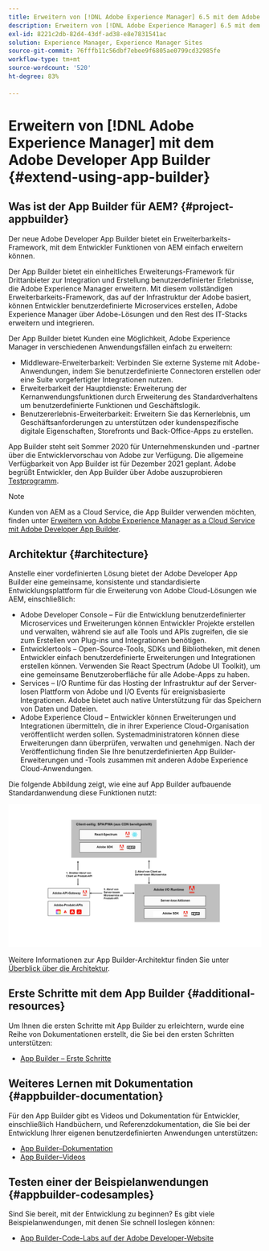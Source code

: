 ```yaml
---
title: Erweitern von [!DNL Adobe Experience Manager] 6.5 mit dem Adobe Developer App Builder.
description: Erweitern von [!DNL Adobe Experience Manager] 6.5 mit dem Adobe Developer App Builder.
exl-id: 8221c2db-82d4-43df-ad38-e8e7831541ac
solution: Experience Manager, Experience Manager Sites
source-git-commit: 76fffb11c56dbf7ebee9f6805ae0799cd32985fe
workflow-type: tm+mt
source-wordcount: '520'
ht-degree: 83%

---
```


# Erweitern von [!DNL Adobe Experience Manager] mit dem Adobe Developer App Builder {#extend-using-app-builder}

## Was ist der App Builder für AEM? {#project-appbuilder}

Der neue Adobe Developer App Builder bietet ein Erweiterbarkeits-Framework, mit dem Entwickler Funktionen von AEM einfach erweitern können.

Der App Builder bietet ein einheitliches Erweiterungs-Framework für Drittanbieter zur Integration und Erstellung benutzerdefinierter Erlebnisse, die Adobe Experience Manager erweitern. Mit diesem vollständigen Erweiterbarkeits-Framework, das auf der Infrastruktur der Adobe basiert, können Entwickler benutzerdefinierte Microservices erstellen, Adobe Experience Manager über Adobe-Lösungen und den Rest des IT-Stacks erweitern und integrieren.

Der App Builder bietet Kunden eine Möglichkeit, Adobe Experience Manager in verschiedenen Anwendungsfällen einfach zu erweitern:

* Middleware-Erweiterbarkeit: Verbinden Sie externe Systeme mit Adobe-Anwendungen, indem Sie benutzerdefinierte Connectoren erstellen oder eine Suite vorgefertigter Integrationen nutzen.
* Erweiterbarkeit der Hauptdienste: Erweiterung der Kernanwendungsfunktionen durch Erweiterung des Standardverhaltens um benutzerdefinierte Funktionen und Geschäftslogik.
* Benutzererlebnis-Erweiterbarkeit: Erweitern Sie das Kernerlebnis, um Geschäftsanforderungen zu unterstützen oder kundenspezifische digitale Eigenschaften, Storefronts und Back-Office-Apps zu erstellen.

App Builder steht seit Sommer 2020 für Unternehmenskunden und -partner über die Entwicklervorschau von Adobe zur Verfügung. Die allgemeine Verfügbarkeit von App Builder ist für Dezember 2021 geplant. Adobe begrüßt Entwickler, den App Builder über Adobe auszuprobieren [Testprogramm](https://developer.adobe.com/app-builder/trial/).

>[!NOTE]
>
>Kunden von AEM as a Cloud Service, die App Builder verwenden möchten, finden unter [Erweitern von Adobe Experience Manager as a Cloud Service mit Adobe Developer App Builder](https://experienceleague.adobe.com/docs/experience-manager-65/developing/extending-aem/app-builder.html?lang=de).

## Architektur {#architecture}

Anstelle einer vordefinierten Lösung bietet der Adobe Developer App Builder eine gemeinsame, konsistente und standardisierte Entwicklungsplattform für die Erweiterung von Adobe Cloud-Lösungen wie AEM, einschließlich:

* Adobe Developer Console – Für die Entwicklung benutzerdefinierter Microservices und Erweiterungen können Entwickler Projekte erstellen und verwalten, während sie auf alle Tools und APIs zugreifen, die sie zum Erstellen von Plug-ins und Integrationen benötigen.
* Entwicklertools – Open-Source-Tools, SDKs und Bibliotheken, mit denen Entwickler einfach benutzerdefinierte Erweiterungen und Integrationen erstellen können. Verwenden Sie React Spectrum (Adobe UI Toolkit), um eine gemeinsame Benutzeroberfläche für alle Adobe-Apps zu haben.
* Services – I/O Runtime für das Hosting der Infrastruktur auf der Server-losen Plattform von Adobe und I/O Events für ereignisbasierte Integrationen. Adobe bietet auch native Unterstützung für das Speichern von Daten und Dateien.
* Adobe Experience Cloud – Entwickler können Erweiterungen und Integrationen übermitteln, die in ihrer Experience Cloud-Organisation veröffentlicht werden sollen. Systemadministratoren können diese Erweiterungen dann überprüfen, verwalten und genehmigen. Nach der Veröffentlichung finden Sie Ihre benutzerdefinierten App Builder-Erweiterungen und -Tools zusammen mit anderen Adobe Experience Cloud-Anwendungen.

Die folgende Abbildung zeigt, wie eine auf App Builder aufbauende Standardanwendung diese Funktionen nutzt:

![Architektur](assets/appbuilder-architecture.jpg)

Weitere Informationen zur App Builder-Architektur finden Sie unter [Überblick über die Architektur](https://developer.adobe.com/app-builder/docs/guides/).

## Erste Schritte mit dem App Builder {#additional-resources}

Um Ihnen die ersten Schritte mit App Builder zu erleichtern, wurde eine Reihe von Dokumentationen erstellt, die Sie bei den ersten Schritten unterstützen:

* [App Builder – Erste Schritte](https://developer.adobe.com/app-builder/docs/getting_started/)

## Weiteres Lernen mit Dokumentation {#appbuilder-documentation}

Für den App Builder gibt es Videos und Dokumentation für Entwickler, einschließlich Handbüchern, und Referenzdokumentation, die Sie bei der Entwicklung Ihrer eigenen benutzerdefinierten Anwendungen unterstützen:

* [App Builder–Dokumentation](https://developer.adobe.com/app-builder/docs/overview/)
* [App Builder–Videos](https://www.youtube.com/playlist?list=PLcVEYUqU7VRfDij-Jbjyw8S8EzW073F_o)

## Testen einer der Beispielanwendungen {#appbuilder-codesamples}

Sind Sie bereit, mit der Entwicklung zu beginnen? Es gibt viele Beispielanwendungen, mit denen Sie schnell loslegen können:

* [App Builder-Code-Labs auf der Adobe Developer-Website](https://developer.adobe.com/app-builder/docs/resources/)

